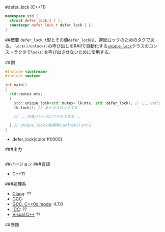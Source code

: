 #defer_lock (C++11)
```cpp
namespace std {
  struct defer_lock_t { };
  constexpr defer_lock_t defer_lock { };
}
```

##概要
`defer_lock_t`型とその値`defer_lock`は、遅延ロックのためのタグである。
`lock()/unlock()`の呼び出しをRAIIで自動化する[`unique_lock`](./unique_lock.md)クラスのコンストラクタで`lock()`を呼び出させないために使用する。


##例
```cpp
#include <iostream>
#include <mutex>

int main()
{
  std::mutex mtx;
  {
    std::unique_lock<std::mutex> lk(mtx, std::defer_lock); // ここではlock()されない
    lk.lock(); // あとからロックする

    // ...共有リソースにアクセスする...

  } // unique_lockの破棄時にunlock()される
}
```
* defer_lock[color ff0000]

###出力
```
```

##バージョン
###言語
- C++11

###処理系
- [Clang](/implementation#clang.md): ??
- [GCC](/implementation#gcc.md): 
- [GCC, C++0x mode](/implementation#gcc.md): 4.7.0
- [ICC](/implementation#icc.md): ??
- [Visual C++](/implementation#visual_cpp.md) ??


##参照


